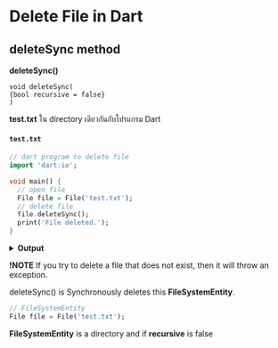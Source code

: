 # Delete File in Dart
## deleteSync method
 **deleteSync()** 
 ```
void deleteSync(
{bool recursive = false}
)
```

 **test.txt** ใน directory เดียวกันกับโปรแกรม Dart

 #### `test.txt`
```dart
// dart program to delete file
import 'dart:io';

void main() {
  // open file
  File file = File('test.txt');
  // delete file
  file.deleteSync();
  print('File deleted.');
}
```
<details>
<summary><strong>Output</strong></summary>
<pre>
<code>File deleted.</code>
</pre>
</details>

**!NOTE** If you try to delete a file that does not exist, then it will throw an exception.


deleteSync() is Synchronously deletes this  **FileSystemEntity**.

```dart
// FileSystemEntity
File file = File('test.txt');
```
**FileSystemEntity** is a directory
and if **recursive** is false


